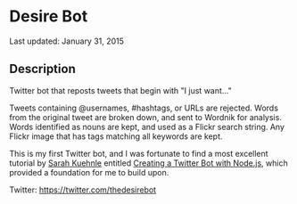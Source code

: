 # Desire Bot
Last updated: January 31, 2015

## Description
Twitter bot that reposts tweets that begin with "I just want..." 

Tweets containing @usernames, #hashtags, or URLs are rejected. Words from the original tweet are broken down, and sent to Wordnik for analysis. Words identified as nouns are kept, and used as a Flickr search string. Any Flickr image that has tags matching all keywords are kept.

This is my first Twitter bot, and I was fortunate to find a most excellent tutorial by [Sarah Kuehnle](https://github.com/ursooperduper) entitled [Creating a Twitter Bot with Node.js](https://ursooperduper.github.io/2014/10/27/twitter-bot-with-node-js-part-1.html), which provided a foundation for me to build upon. 

Twitter: https://twitter.com/thedesirebot